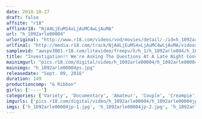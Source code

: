 ```yaml
---
date: 2018-10-27
draft: false
affsite: "r18"
afflinkr18: "NjA4LjEuMS4xLjAuMC4wLjAuMA"
url: "h_1092arle00004"
urloriginal: "http://www.r18.com/videos/vod/movies/detail/-/id=h_1092arle00004"
urlfinal: "http://media.r18.com/track/NjA4LjEuMS4xLjAuMC4wLjAuMA/videos/vod/movies/detail/-/id=h_1092arle00004"
samplevid: "awspv3001.r18.com/litevideo/freepv/h/h_1/h_1092arle004/h_1092arle004_dmb_w.mp4"
title: "Investigation!! We're Asking The Questions At A Late Night Convenience Store All The Things You Could Never Ask! We Investigate Whether Women Who Buy Erotica Are Really Horny!! We'll Pay You For Frottage Sex, Will You Do It With Us!? And It Got So Exciting We Shoved Our Cocks Into Her Dripping Wet Pussy!! Serial Cumming!!"
mainimgurl: "pics.r18.com/digital/video/h_1092arle00004/h_1092arle00004ps.jpg"
mainimgs: "h_1092arle00004ps.jpg"
releasedate: "Sept. 09, 2016"
duration: 149
productioncomp: "& Ribbon"
girls: ['----']
categories: ['Variety', 'Documentary', 'Amateur', 'Couple', 'Creampie', 'Hi-Def']
imgurls: ['pics.r18.com/digital/video/h_1092arle00004/h_1092arle00004jp-1.jpg', 'pics.r18.com/digital/video/h_1092arle00004/h_1092arle00004jp-2.jpg', 'pics.r18.com/digital/video/h_1092arle00004/h_1092arle00004jp-3.jpg', 'pics.r18.com/digital/video/h_1092arle00004/h_1092arle00004jp-4.jpg', 'pics.r18.com/digital/video/h_1092arle00004/h_1092arle00004jp-5.jpg', 'pics.r18.com/digital/video/h_1092arle00004/h_1092arle00004jp-6.jpg', 'pics.r18.com/digital/video/h_1092arle00004/h_1092arle00004jp-7.jpg', 'pics.r18.com/digital/video/h_1092arle00004/h_1092arle00004jp-8.jpg', 'pics.r18.com/digital/video/h_1092arle00004/h_1092arle00004jp-9.jpg', 'pics.r18.com/digital/video/h_1092arle00004/h_1092arle00004jp-10.jpg', 'pics.r18.com/digital/video/h_1092arle00004/h_1092arle00004jp-11.jpg', 'pics.r18.com/digital/video/h_1092arle00004/h_1092arle00004jp-12.jpg', 'pics.r18.com/digital/video/h_1092arle00004/h_1092arle00004jp-13.jpg', 'pics.r18.com/digital/video/h_1092arle00004/h_1092arle00004jp-14.jpg', 'pics.r18.com/digital/video/h_1092arle00004/h_1092arle00004jp-15.jpg', 'pics.r18.com/digital/video/h_1092arle00004/h_1092arle00004jp-16.jpg', 'pics.r18.com/digital/video/h_1092arle00004/h_1092arle00004jp-17.jpg', 'pics.r18.com/digital/video/h_1092arle00004/h_1092arle00004jp-18.jpg', 'pics.r18.com/digital/video/h_1092arle00004/h_1092arle00004jp-19.jpg', 'pics.r18.com/digital/video/h_1092arle00004/h_1092arle00004jp-20.jpg']
imgs: ['h_1092arle00004jp-1.jpg', 'h_1092arle00004jp-2.jpg', 'h_1092arle00004jp-3.jpg', 'h_1092arle00004jp-4.jpg', 'h_1092arle00004jp-5.jpg', 'h_1092arle00004jp-6.jpg', 'h_1092arle00004jp-7.jpg', 'h_1092arle00004jp-8.jpg', 'h_1092arle00004jp-9.jpg', 'h_1092arle00004jp-10.jpg', 'h_1092arle00004jp-11.jpg', 'h_1092arle00004jp-12.jpg', 'h_1092arle00004jp-13.jpg', 'h_1092arle00004jp-14.jpg', 'h_1092arle00004jp-15.jpg', 'h_1092arle00004jp-16.jpg', 'h_1092arle00004jp-17.jpg', 'h_1092arle00004jp-18.jpg', 'h_1092arle00004jp-19.jpg', 'h_1092arle00004jp-20.jpg']
---
```

